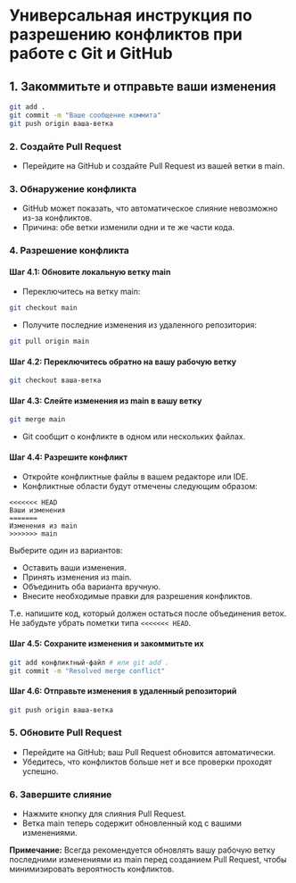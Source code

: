 # Универсальная инструкция по разрешению конфликтов при работе с Git и GitHub

## 1. Закоммитьте и отправьте ваши изменения

```bash
git add .
git commit -m "Ваше сообщение коммита"
git push origin ваша-ветка
```

### 2. Создайте Pull Request

- Перейдите на GitHub и создайте Pull Request из вашей ветки в main.

### 3. Обнаружение конфликта

- GitHub может показать, что автоматическое слияние невозможно из-за конфликтов.
- Причина: обе ветки изменили одни и те же части кода.

### 4. Разрешение конфликта

#### Шаг 4.1: Обновите локальную ветку main

- Переключитесь на ветку main:

```bash
git checkout main
```

- Получите последние изменения из удаленного репозитория:

```bash
git pull origin main
```

#### Шаг 4.2: Переключитесь обратно на вашу рабочую ветку

```bash
git checkout ваша-ветка
```
#### Шаг 4.3: Слейте изменения из main в вашу ветку

```bash
git merge main
```

- Git сообщит о конфликте в одном или нескольких файлах.

#### Шаг 4.4: Разрешите конфликт

- Откройте конфликтные файлы в вашем редакторе или IDE.
- Конфликтные области будут отмечены следующим образом:

```text
<<<<<<< HEAD
Ваши изменения
=======
Изменения из main
>>>>>>> main

```

Выберите один из вариантов:
- Оставить ваши изменения.
- Принять изменения из main.
- Объединить оба варианта вручную.
- Внесите необходимые правки для разрешения конфликтов.

Т.е. напишите код, который должен остаться после объединения веток. Не забудьте убрать пометки типа `<<<<<<< HEAD`.

#### Шаг 4.5: Сохраните изменения и закоммитьте их

```bash
git add конфликтный-файл # или git add .
git commit -m "Resolved merge conflict"
```

#### Шаг 4.6: Отправьте изменения в удаленный репозиторий

```bash
git push origin ваша-ветка

```

### 5. Обновите Pull Request

- Перейдите на GitHub; ваш Pull Request обновится автоматически.
- Убедитесь, что конфликтов больше нет и все проверки проходят успешно.

### 6. Завершите слияние

- Нажмите кнопку для слияния Pull Request.
- Ветка main теперь содержит обновленный код с вашими изменениями.

**Примечание:** Всегда рекомендуется обновлять вашу рабочую ветку последними изменениями из main перед созданием Pull Request, чтобы минимизировать вероятность конфликтов.

